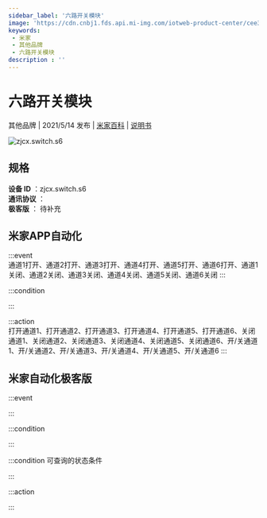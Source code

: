 ```yaml
---
sidebar_label: '六路开关模块'
image: 'https://cdn.cnbj1.fds.api.mi-img.com/iotweb-product-center/cee361b720d5d95794c12ca5277ab582_图标168.png?GalaxyAccessKeyId=AKVGLQWBOVIRQ3XLEW&Expires=9223372036854775807&Signature=zTriE1uk5E6gN2ZlFZ7Jkh/DVs0='
keywords: 
 - 米家
 - 其他品牌
 - 六路开关模块
description : ''
---
```

# 六路开关模块

其他品牌 | 2021/5/14 发布 | [米家百科](https://home.mi.com/webapp/content/baike/product/index.html?model=zjcx.switch.s6) | [说明书](https://home.mi.com/views/introduction.html?model=zjcx.switch.s6&region=cn)

![zjcx.switch.s6](https://cdn.cnbj1.fds.api.mi-img.com/iotweb-product-center/cee361b720d5d95794c12ca5277ab582_图标168.png?GalaxyAccessKeyId=AKVGLQWBOVIRQ3XLEW&Expires=9223372036854775807&Signature=zTriE1uk5E6gN2ZlFZ7Jkh/DVs0=)

## 规格  
> 
**设备 ID** ：zjcx.switch.s6  
**通讯协议** ：  
**极客版**  ： 待补充 


## 米家APP自动化  

:::event  
通道1打开、通道2打开、通道3打开、通道4打开、通道5打开、通道6打开、通道1关闭、通道2关闭、通道3关闭、通道4关闭、通道5关闭、通道6关闭
:::

:::condition  

:::

:::action   
打开通道1、打开通道2、打开通道3、打开通道4、打开通道5、打开通道6、关闭通道1、关闭通道2、关闭通道3、关闭通道4、关闭通道5、关闭通道6、开/关通道1、开/关通道2、开/关通道3、开/关通道4、开/关通道5、开/关通道6
:::

## 米家自动化极客版  

:::event  

:::

:::condition  

:::

:::condition 可查询的状态条件  

:::

:::action  

:::

        
